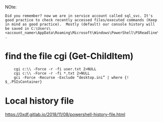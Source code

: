 NOte:

```
Did you remember? now we are in service account called sql_svc. It's good practice to check recently accessed files/executed commands (Keep in mind as good practice).  Mostly (default) our console history will be saved in C:\Users\<account_name>\AppData\Roaming\Microsoft\Windows\PowerShell\PSReadline\ConsoleHost_history.txt .
```
# find the file cgi (Get-ChildItem)
``` 
    cgi c:\\ -Force -r -fi user.txt 2>NULL 
    cgi c:\\ -Force -r -fi *.txt 2>NULL
    gci -Force -Recurse -Exclude “desktop.ini” | where {! $_.PSIsContainer}

```
# Local history file
https://0xdf.gitlab.io/2018/11/08/powershell-history-file.html
